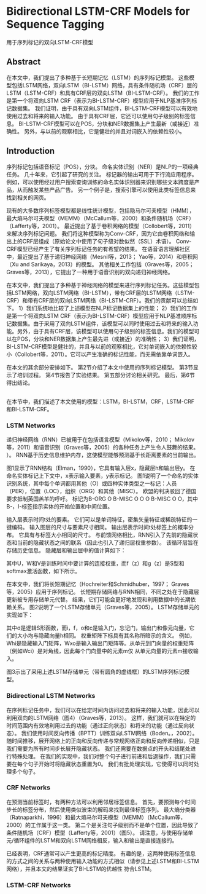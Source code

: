 # Bidirectional LSTM-CRF Models for Sequence Tagging

用于序列标记的双向LSTM-CRF模型

## Abstract

在本文中，我们提出了多种基于长短期记忆（LSTM）的序列标记模型。 这些模型包括LSTM网络，双向LSTM（BI-LSTM）网络，具有条件随机场（CRF）层的LSTM（LSTM-CRF）和具有CRF层的双向LSTM（BI-LSTM-CRF）。 我们的工作是第一个将双向LSTM CRF（表示为BI-LSTM-CRF）模型应用于NLP基准序列标记数据集。 我们证明，由于具有双向LSTM组件，BI-LSTM-CRF模型可以有效地使用过去和将来的输入功能。 由于具有CRF层，它还可以使用句子级别的标签信息。 BI-LSTM-CRF模型可以在POS，分块和NER数据集上产生最新（或接近）准确性。 另外，与以前的观察相比，它是健壮的并且对词嵌入的依赖性较小。

## Introduction

序列标记包括语音标记（POS），分块。 命名实体识别（NER）是NLP的一项经典任务。 几十年来，它引起了研究的关注。 标记器的输出可用于下行流应用程序。 例如，可以使用经过用户搜索查询训练的命名实体识别器来识别哪些文本跨度是产品，从而触发某些产品广告。 另一个例子是，搜索引擎可以使用此类标签信息来找到相关的网页。

现有的大多数序列标签模型都是线性统计模型，包括隐马尔可夫模型（HMM），最大熵马尔可夫模型（MEMM）（McCallum等，2000）和条件随机场（CRF）（Lafferty等，2001）。 最近提出了基于卷积网络的模型（Collobert等，2011）来解决序列标记问题。 我们将这种模型称为Conv-CRF，因为它由卷积网络和输出上的CRF层组成（原始论文中使用了句子级对数似然（SSL）术语）。 Conv-CRF模型已经产生了有关序列标记任务的有希望的结果。 在语音语言理解社区中，最近提出了基于递归神经网络（Mesnil等，2013； Yao等，2014）和卷积网（Xu and Sarikaya，2013）的模型。 其他相关工作包括（Graves等，2005； Graves等，2013），它提出了一种用于语音识别的双向递归神经网络。

在本文中，我们提出了多种基于神经网络的模型来进行序列标记任务。这些模型包括LSTM网络，双向LSTM网络（BI-LSTM），带有CRF层的LSTM网络（LSTM-CRF）和带有CRF层的双向LSTM网络（BI-LSTM-CRF）。我们的贡献可以总结如下。 1）我们系统地比较了上述模型在NLP标记数据集上的性能； 2）我们的工作是第一个将双向LSTM CRF（表示为BI-LSTM-CRF）模型应用于NLP基准顺序标记数据集。由于采用了双向LSTM组件，该模型可以同时使用过去和将来的输入功能。另外，由于具有CRF层，该模型可以使用句子级别的标签信息。我们的模型可以在POS，分块和NER数据集上产生最先进（或接近）的准确性； 3）我们证明，BI-LSTM-CRF模型是健壮的，并且与以前的观察相比，它对单词嵌入的依赖性较小（Collobert等，2011）。它可以产生准确的标记性能，而无需依靠单词嵌入。

在本文的其余部分安排如下。 第2节介绍了本文中使用的序列标记模型。 第3节显示了培训过程。 第4节报告了实验结果。 第五部分讨论相关研究。 最后，第6节得出结论。

## 

在本节中，我们描述了本文使用的模型：LSTM，BI-LSTM，CRF，LSTM-CRF和BI-LSTM-CRF。

### LSTM Networks

递归神经网络（RNN）已被用于在包括语言模型（Mikolov等，2010； Mikolov等，2011）和语音识别（Graves等，2005）的各种任务上产生令人鼓舞的结果。 ）。 RNN基于历史信息维护内存，这使模型能够预测基于长距离要素的当前输出。

图1显示了RNN结构（Elman，1990），它具有输入层x，隐藏层h和输出层y。 在命名实体标记上下文中，x表示输入要素，y表示标记。 图1说明了一个命名的实体识别系统，其中每个单词都用其他（O）或四种实体类型之一标记：人员（PER），位置（LOC），组织（ORG）和其他（MISC）。 欧盟的判决驳回了德国要求抵制英国羔羊的呼吁。 标记为B-ORG O B-MISC O O O B-MISC O O，其中B-，I-标签指示实体的开始位置和中间位置。

输入层表示时间t处的要素。 它们可以是单词特征，密集矢量特征或稀疏特征的一键编码。 输入图层的尺寸与要素尺寸相同。 输出层表示时间t处标签上的概率分布。 它具有与标签大小相同的尺寸。 与前馈网络相比，RNN引入了先前的隐藏状态和当前的隐藏状态之间的联系（因此也引入了递归层权重参数）。 该循环层旨在存储历史信息。 隐藏层和输出层中的值计算如下：



其中U，W和V是训练时间中要计算的连接权重，而f（z）和g（z）是S型和softmax激活函数，如下所示。

在本文中，我们将长短期记忆（Hochreiter和Schmidhuber，1997； Graves等，2005）应用于序列标记。 长短期存储网络与RNN相同，不同之处在于隐藏层更新被专用存储单元代替。 结果，它们可能会更好地发现和利用数据中的长期依赖关系。 图2说明了一个LSTM存储单元（Graves等，2005）。  LSTM存储单元的实现如下：



其中σ是逻辑S形函数，而i，f，o和c是输入门，忘记门，输出门和像元向量，它们的大小均与隐藏向量h相同。 权重矩阵下标具有其名称所暗示的含义。 例如，Whi是隐藏输入门矩阵，Wxo是输入输出门矩阵等。从单元到门向量的权重矩阵（例如Wci）是对角线，因此每个门向量中的元素m仅 从单元向量的元素m接收输入。

图3示出了采用上述LSTM存储单元（带有圆角的虚线框）的LSTM序列标记模型。

### Bidirectional LSTM Networks

在序列标记任务中，我们可以在给定时间内访问过去和将来的输入功能，因此可以利用双向的LSTM网络（图4）（Graves等，2013）。 这样，我们就可以在特定的时间范围内有效地利用过去的功能（通过正向状态）和将来的功能（通过反向状态）。 我们使用时间反向传播（BPTT）训练双向LSTM网络（Boden。，2002）。 随时间推移，展开网络上的正向和反向传递与常规网络正向和反向传递相似，只是我们需要为所有时间步长展开隐藏状态。 我们还需要在数据点的开头和结尾处进行特殊处理。 在我们的实现中，我们对整个句子进行前进和后退操作，我们只需要在每个句子开始时将隐藏状态重置为0。 我们有批处理实现，它使得可以同时处理多个句子。

### CRF Networks

在预测当前标签时，有两种方法可以利用邻居标签信息。 首先，要预测每个时间步长的标签分布，然后使用类似波束的解码来找到最佳标签序列。 最大熵分类器（Ratnaparkhi，1996）和最大熵马尔可夫模型（MEMM）（McCallum等，2000）的工作属于这一类。 第二个是关注句子级别而不是单个位置，因此导致了条件随机场（CRF）模型（Lafferty等，2001）（图5）。 请注意，与使用存储单元/循环组件的LSTM和双向LSTM网络相反，输入和输出是直接连接的。

已经表明，CRF通常可以产生更高的标记精度。 有趣的是，这两种使用标签信息的方式之间的关系与两种使用输入功能的方式相似（请参见上述LSTM和BI-LSTM网络），并且本文的结果证实了BI-LSTM的优越性 符合LSTM。

### LSTM-CRF Networks





